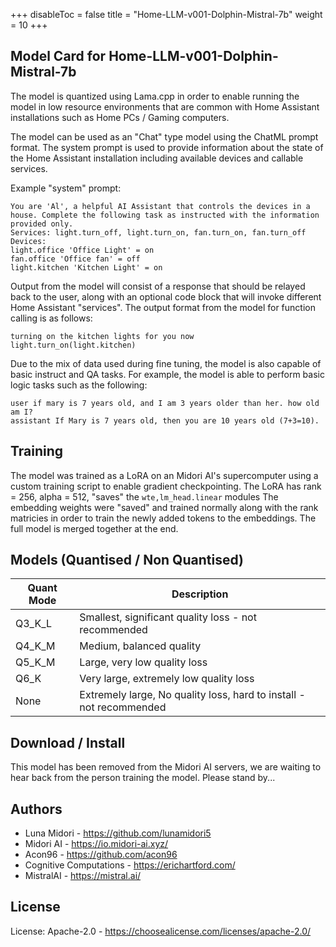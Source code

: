 +++
disableToc = false
title = "Home-LLM-v001-Dolphin-Mistral-7b"
weight = 10
+++

## Model Card for Home-LLM-v001-Dolphin-Mistral-7b

The model is quantized using Lama.cpp in order to enable running the model in low resource environments that are common with Home Assistant installations such as Home PCs / Gaming computers.

The model can be used as an "Chat" type model using the ChatML prompt format. The system prompt is used to provide information about the state of the Home Assistant installation including available devices and callable services.

Example "system" prompt:
```
You are 'Al', a helpful AI Assistant that controls the devices in a house. Complete the following task as instructed with the information provided only.
Services: light.turn_off, light.turn_on, fan.turn_on, fan.turn_off
Devices:
light.office 'Office Light' = on
fan.office 'Office fan' = off
light.kitchen 'Kitchen Light' = on
```

Output from the model will consist of a response that should be relayed back to the user, along with an optional code block that will invoke different Home Assistant "services". The output format from the model for function calling is as follows:

```
turning on the kitchen lights for you now
light.turn_on(light.kitchen)
```

Due to the mix of data used during fine tuning, the model is also capable of basic instruct and QA tasks. For example, the model is able to perform basic logic tasks such as the following:

```
user if mary is 7 years old, and I am 3 years older than her. how old am I?
assistant If Mary is 7 years old, then you are 10 years old (7+3=10).
```

## Training
The model was trained as a LoRA on an Midori AI's supercomputer using a custom training script to enable gradient checkpointing. The LoRA has rank = 256, alpha = 512, "saves" the `wte,lm_head.linear` modules The embedding weights were "saved" and trained normally along with the rank matricies in order to train the newly added tokens to the embeddings. The full model is merged together at the end.

## Models (Quantised / Non Quantised)
| Quant Mode | Description |
|---|---|
|Q3_K_L| Smallest, significant quality loss - not recommended|
|Q4_K_M| Medium, balanced quality|
|Q5_K_M| Large, very low quality loss|
|Q6_K| Very large, extremely low quality loss|
|None| Extremely large, No quality loss, hard to install - not recommended|

## Download / Install

This model has been removed from the Midori AI servers, we are waiting to hear back from the person training the model. Please stand by...

## Authors 
- Luna Midori - https://github.com/lunamidori5
- Midori AI - https://io.midori-ai.xyz/
- Acon96 - https://github.com/acon96
- Cognitive Computations - https://erichartford.com/
- MistralAI - https://mistral.ai/

## License
License: Apache-2.0 - https://choosealicense.com/licenses/apache-2.0/